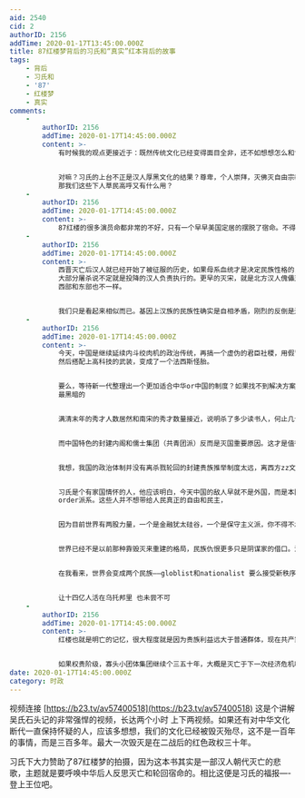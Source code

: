 ```yaml
---
aid: 2540
cid: 2
authorID: 2156
addTime: 2020-01-17T13:45:00.000Z
title: 87红楼梦背后的习氏和“真实”红本背后的故事
tags:
    - 背后
    - 习氏和
    - '87'
    - 红楼梦
    - 真实
comments:
    -
        authorID: 2156
        addTime: 2020-01-17T14:45:00.000Z
        content: >-
            有时候我的观点更接近于：既然传统文化已经变得面目全非，还不如想想怎么和世界主流融为一体，这样也省的继续变成权谋的绞肉机，但，现实里相信宿命和轮回的中国霸主们和寡头依旧很多，他们不认同文化融合。


            对嘛？习氏的上台不正是汉人厚黑文化的结果？尊卑，个人崇拜，灭佛灭自由宗教，修改各种教材。如果连贵族和寡头自己不诚心相信西方文明的优秀和高人一等
            那我们这些下人草民高呼又有什么用？
    -
        authorID: 2156
        addTime: 2020-01-17T14:45:00.000Z
        content: >-
            87红楼的很多演员命都非常的不好，只有一个早早美国定居的摆脱了宿命。不得不让人相信很多东西真的已经不是玄学。或许是太多痴念作祟，让神州依旧淹没在红楼一书的血腥里。
    -
        authorID: 2156
        addTime: 2020-01-17T14:45:00.000Z
        content: >-
            西晋灭亡后汉人就已经开始了被征服的历史，如果母系血统才是决定民族性格的关键，那唐朝也难说有多纯真。明代完蛋之时，山西的商人帮助满人军阀搞定了军费，汉贼打开山海关，很多时候我都觉得
            大部分屠杀说不定就是投降的汉人负责执行的。更早的灭宋，就是北方汉人傀儡对南方的杀戮。那些自以为汉族血统纯正的人其实是错的，汉人的母系是非常混乱而且分布南北差异非常大
            西部和东部也不一样。


            我们只是看起来相似而已。基因上汉族的民族性确实是自相矛盾，刚烈的反倒是边区的人或者说山区里的人（黑山的塞族？），有多少英雄就有多少汉奸（到今天依旧如此，很多走狗在海外，中亚人是外族不谈）
    -
        authorID: 2156
        addTime: 2020-01-17T14:45:00.000Z
        content: >-
            今天，中国是继续延续内斗绞肉机的政治传统，再搞一个虚伪的君臣社稷，用假冒的马克思塞进非常古怪的黑社会模式，继续这样凑合着
            然后搭配上高科技的武装，变成了一个法西斯怪胎。


            要么，等待新一代整理出一个更加适合中华or中国的制度？如果找不到解决方案，三百年浑浑噩噩的满清朝代已经证明了一个大国寡民的社会是最最糟糕
            最黑暗的


            满清末年的秀才人数居然和南宋的秀才数量接近，说明杀了多少读书人，何止几十万人消亡在灭宋灭明两代。


            而中国特色的封建内阁和儒士集团（共青团派）反而是灭国重要原因。这才是值得深思的。


            我想，我国的政治体制并没有离杀戮轮回的封建贵族推举制度太远，离西方zz文明真的差了太多。如果不是高科技武装的特务系统实在牛逼，恐怕早就亡于1989了。


            习氏是个有家国情怀的人，他应该明白，今天中国的敌人早就不是外国，而是本国的国民。中国的敌人就是那些勾结犹太集团的所谓的new
            order派系。这些人并不想带给人民真正的自由和民主，


            因为目前世界有两股力量，一个是金融犹太硅谷，一个是保守主义派，你不得不承认 习氏就是保守主义代表（中国特色的）


            世界已经不是以前那种靠毁灭来重建的格局，民族仇恨更多只是阴谋家的借口。没有必要为了一点可怜的自由丢掉了民族属性。民族仇恨是被人为制造出来的。


            在我看来，世界会变成两个民族——globlist和nationalist 要么接受新秩序 要么反对它


            让十四亿人活在乌托邦里 也未尝不可
    -
        authorID: 2156
        addTime: 2020-01-17T14:45:00.000Z
        content: >-
            红楼也就是明亡的记忆，很大程度就是因为贵族利益远大于普通群体，现在共产家族控制了绝大部分利润最高和最大的经济产业，他们作为权贵，用政府法律打压私有经济，这和明代灭亡是一模一样的。


            如果权贵阶级，寡头小团体集团继续个三五十年，大概是灭亡于下一次经济危机吧
date: 2020-01-17T14:45:00.000Z
category: 时政
---
```


视频连接 [https://b23.tv/av57400518](https://b23.tv/av57400518) 这是个讲解吴氏石头记的非常强悍的视频，长达两个小时 上下两视频。如果还有对中华文化断代一直保持怀疑的人，应该多想想，我们的文化已经被毁灭殆尽，这不是一百年的事情，而是三百多年。最大一次毁灭是在二战后的红色政权三十年。

习氏下大力赞助了87红楼梦的拍摄，因为这本书其实是一部汉人朝代灭亡的悲歌，主题就是要呼唤中华后人反思灭亡和轮回宿命的。相比这便是习氏的福报—-登上王位吧。
